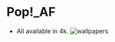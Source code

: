 # Pop!_AF
* All available in 4k.
![wallpapers](https://preview.redd.it/1sxklhjjegj81.jpg?width=1007&format=pjpg&auto=webp&s=c04c6768818f780f5649ba3bccf4c283cc581262)

